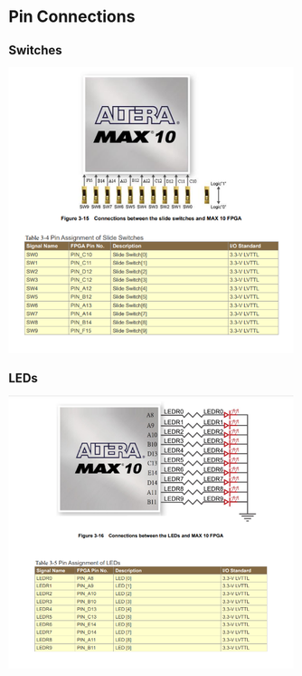 # Pin Connections

## Switches

<img title="Switches" src="/Year%202/Digital%20Design/.assets/fpga_switch.png" alt="Switches" data-align="center">

## LEDs

<img title="LEDs" src="/Year%202/Digital%20Design/.assets/fpga_led.png" alt="LEDs" data-align="center">
